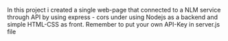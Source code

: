 In this project i created a single web-page that connected to a NLM service through API by using express - cors under using Nodejs as a backend and simple HTML-CSS as front.
Remember to put your own API-Key in server.js file
